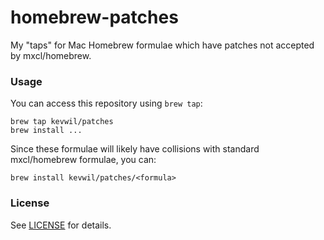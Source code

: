 # homebrew-patches

My "taps" for Mac Homebrew formulae which have patches not accepted by mxcl/homebrew.

### Usage

You can access this repository using `brew tap`:

    brew tap kevwil/patches
    brew install ...

Since these formulae will likely have collisions with standard mxcl/homebrew formulae, you can:

    brew install kevwil/patches/<formula>

### License

See [LICENSE](LICENSE) for details.

